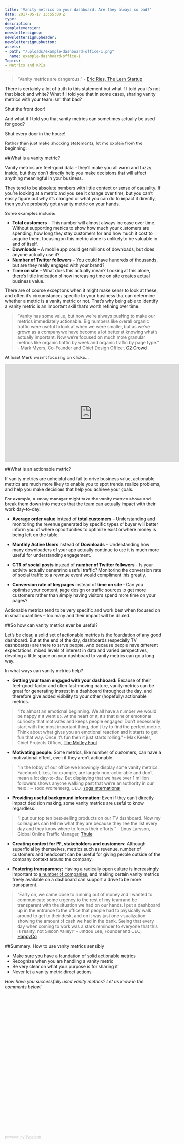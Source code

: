 ```yaml
---
title: 'Vanity metrics on your dashboard: Are they always so bad?'
date: 2017-05-17 13:55:00 Z
type: 
description: 
templateversion: 
newslettersignup: 
newslettersignupheader: 
newslettersignupbutton: 
assets:
- path: "/uploads/example-dashboard-office-1.png"
  name: example-dashboard-office-1
Topics:
- Metrics and KPIs
---
```


>“Vanity metrics are dangerous.” - <a href="http://theleanstartup.com/" target="_blank">Eric Ries, The Lean Startup</a>

There is certainly a lot of truth to this statement but what if I told you it’s not that black and white? What if I told you that in some cases, sharing vanity metrics with your team isn’t that bad?

Shut the front door!

And what if I told you that vanity metrics can sometimes actually be used for good?

Shut every door in the house!

Rather than just make shocking statements, let me explain from the beginning:

##What is a vanity metric?

Vanity metrics are feel-good data – they’ll make you all warm and fuzzy inside, but they don’t directly help you make decisions that will affect anything meaningful in your business.

They tend to be absolute numbers with little context or sense of causality. If you’re looking at a metric and you see it change over time, but you can’t easily figure out why it’s changed or what you can do to impact it directly, then you’ve probably got a vanity metric on your hands.

Some examples include: 

* **Total customers** – This number will almost always increase over time. Without supporting metrics to show how much your customers are spending, how long they stay customers for and how much it cost to acquire them, focusing on this metric alone is unlikely to be valuable in and of itself.  
* **Downloads** – A mobile app could get millions of downloads, but does anyone actually use it?  
* **Number of Twitter followers** – You could have hundreds of thousands, but are they really engaged with your brand?
* **Time on site** – What does this actually mean? Looking at this alone, there’s little indication of how increasing time on site creates actual business value.

There are of course exceptions when it might make sense to look at these, and often it’s circumstances specific to your business that can determine whether a metric is a vanity metric or not. That’s why being able to identify a vanity metric is an important skill that’s worth refining over time.

>“Vanity has some value, but now we’re always pushing to make our metrics immediately actionable. Big numbers like overall organic traffic were useful to look at when we were smaller, but as we’ve grown as a company we have become a lot better at knowing what’s actually important. Now we’re focused on much more granular metrics like organic traffic by week and organic traffic by page type.” - Mark Myers, Co-Founder and Chief Design Officer, <a href="https://www.g2crowd.com/" target="_blank">G2 Crowd</a>


At least Mark wasn’t focusing on clicks...

<iframe width="560" height="315" src="https://www.youtube.com/embed/aH41_Dc0yQk" frameborder="0" allowfullscreen></iframe>


##What is an actionable metric?

If vanity metrics are unhelpful and fail to drive business value, actionable metrics are much more likely to enable you to spot trends, realize problems, and help you make decisions that help you achieve your goals. 

For example, a savvy manager might take the vanity metrics above and break them down into metrics that the team can actually impact with their work day-to-day: 

* **Average order value** instead of **total customers** –  Understanding and monitoring the revenue generated by specific types of buyer will better inform you of where opportunities to optimize exist or where money is being left on the table. 

* **Monthly Active Users** instead of **Downloads** – Understanding how many downloaders of your app actually continue to use it is much more useful for understanding engagement. 

* **CTR of social posts** instead of **number of Twitter followers** - Is your activity actually generating useful traffic? Monitoring the conversion rate of social traffic to a revenue event would compliment this greatly. 

* **Conversion rate of key pages** instead of **time on site** – Can you optimise your content, page design or traffic sources to get more customers rather than simply having visitors spend more time on your pages? 

Actionable metrics tend to be very specific and work best when focused on in small quantities – too many and their impact will be diluted.

##So how can vanity metrics ever be useful?

Let’s be clear, a solid set of actionable metrics is the foundation of any good dashboard. But at the end of the day, dashboards (especially TV dashboards) are there to serve people. And because people have different expectations, mixed levels of interest in data and varied perspectives, devoting a little space on your dashboard to vanity metrics can go a long way. 

In what ways can vanity metrics help? 

* **Getting your team engaged with your dashboard:** Because of their feel-good-factor and often fast-moving nature, vanity metrics can be great for generating interest in a dashboard throughout the day, and therefore give added visibility to your other (hopefully) actionable metrics.

>“It’s almost an emotional beginning. We all have a number we would be happy if it went up. At the heart of it, it’s that kind of emotional curiosity that motivates and keeps people engaged. Don’t necessarily start with the most important thing, don’t try to find the perfect metric. Think about what gives you an emotional reaction and it starts to get fun that way. Once it’s fun then it just starts rolling.” - Max Keeler, Chief Projects Officer, <a href="https://www.fool.com/" target="_blank">The Motley Fool</a>

* **Motivating people:** Some metrics, like number of customers, can have a motivational effect, even if they aren’t actionable. 
	
>“In the lobby of our office we knowingly display some vanity metrics. Facebook Likes, for example, are largely non-actionable and don’t mean a lot day-to-day. But displaying that we have over 1 million followers shows anyone walking past that we’re an authority in our field.” – Todd Wolfenberg, CEO, <a href="http://yogainternational.com/" target="_blank">Yoga International</a>

* **Providing useful background information:** Even if they can’t directly impact decision making, some vanity metrics are useful to know regardless. 

>“I put our top ten best-selling products on our TV dashboard. Now my colleagues can tell me what they are because they see the list every day and they know where to focus their efforts.” - Linus Larsson, Global Online Traffic Manager, <a href="http://www.thule.com" target="_blank">Thule</a>

* **Creating context for PR, stakeholders and customers:** Although superficial by themselves, metrics such as revenue, number of customers and headcount can be useful for giving people outside of the company context around the company.

* **Fostering transparency:** Having a radically open culture is increasingly important to <a href="https://zapier.com/blog/buffer-transparency/" target="_blank">a number of companies</a>, and making certain vanity metrics freely available on a dashboard can support a drive to be more transparent.

>“Early on, we came close to running out of money and I wanted to communicate some urgency to the rest of my team and be transparent with the situation we had on our hands. I put a dashboard up in the entrance to the office that people had to physically walk around to get to their desk, and on it was just one visualization showing the amount of cash we had in the bank. Seeing that every day when coming to work was a stark reminder to everyone that this is reality, not Silicon Valley!” - Jindou Lee, Founder and CEO, <a href="http://happyco.com/" target="_blank">HappyCo</a>

##Summary: How to use vanity metrics sensibly

* Make sure you have a foundation of solid actionable metrics
* Recognize when you are handling a vanity metric
* Be very clear on what your purpose is for sharing it
* Never let a vanity metric direct actions

_How have you successfully used vanity metrics? Let us know in the comments below!_

<div class="typeform-widget" data-url="https://simon406.typeform.com/to/pr80Vq" data-transparency="100" data-hide-headers=true data-hide-footer=true style="width: 100%; height: 450px;" > </div> <script> (function() { var qs,js,q,s,d=document, gi=d.getElementById, ce=d.createElement, gt=d.getElementsByTagName, id="typef_orm", b="https://embed.typeform.com/"; if(!gi.call(d,id)) { js=ce.call(d,"script"); js.id=id; js.src=b+"embed.js"; q=gt.call(d,"script")[0]; q.parentNode.insertBefore(js,q) } })() </script> <div style="font-family: Sans-Serif;font-size: 12px;color: #999;opacity: 0.5; padding-top: 5px;" > powered by <a href="https://www.typeform.com/examples/?utm_campaign=pr80Vq&amp;utm_source=typeform.com-8113383-Pro&amp;utm_medium=typeform&amp;utm_content=typeform-embedded-poweredbytypeform&amp;utm_term=EN" style="color: #999" target="_blank">Typeform</a> </div>
